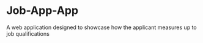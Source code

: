 # Job-App-App
A web application designed to showcase how the applicant measures up to job qualifications
